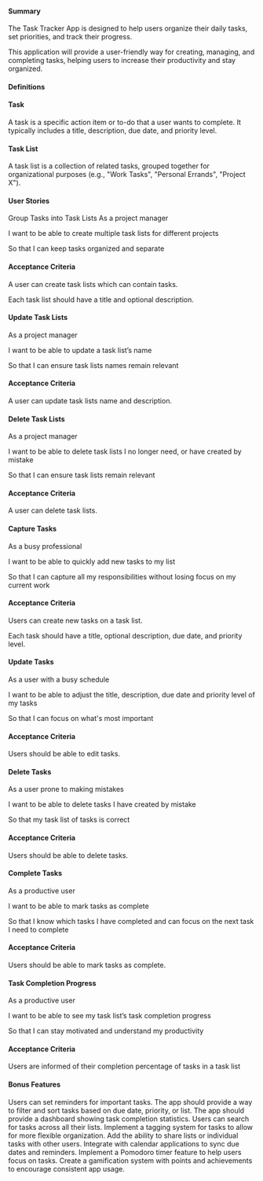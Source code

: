 #### Summary
The Task Tracker App is designed to help users organize their daily tasks, set priorities, and track their progress. 

This application will provide a user-friendly way for creating, managing, and completing tasks, helping users to increase their productivity and stay organized.

#### Definitions
#### Task
A task is a specific action item or to-do that a user wants to complete. It typically includes a title, description, due date, and priority level.

#### Task List
A task list is a collection of related tasks, grouped together for organizational purposes (e.g., "Work Tasks", "Personal Errands", "Project X").

#### User Stories
Group Tasks into Task Lists
As a project manager

I want to be able to create multiple task lists for different projects

So that I can keep tasks organized and separate
#### Acceptance Criteria

A user can create task lists which can contain tasks.

Each task list should have a title and optional description.

#### Update Task Lists
As a project manager

I want to be able to update a task  list’s name

So that I can ensure task lists names remain relevant

#### Acceptance Criteria

A user can update task lists name and description.

#### Delete Task Lists
As a project manager

I want to be able to delete task lists I no longer need, or have created by mistake

So that I can ensure task  lists remain relevant

#### Acceptance Criteria

A user can delete task lists.

#### Capture Tasks
As a busy professional

I want to be able to quickly add new tasks to my list

So that I can capture all my responsibilities without losing focus on my current work

#### Acceptance Criteria

Users can create new tasks on a task  list.

Each task should have a title, optional description, due date, and priority level.


#### Update Tasks
As a user with a busy schedule

I want to be able to adjust the title, description, due date and priority level of my tasks

So that I can focus on what's most important

#### Acceptance Criteria

Users should be able to edit tasks.

#### Delete Tasks
As a user prone to making mistakes

I want to be able to delete tasks I have created by mistake

So that my task list of tasks is correct

#### Acceptance Criteria

Users should be able to delete tasks.

#### Complete Tasks
As a productive user

I want to be able to mark tasks as complete

So that I know which tasks I have completed and can focus on the next task I need to complete

#### Acceptance Criteria

Users should be able to mark tasks as complete.

#### Task Completion Progress

As a productive user

I want to be able to see my task list’s task completion progress

So that I can stay motivated and understand my productivity

#### Acceptance Criteria

Users are informed of their completion percentage of tasks in a task list

#### Bonus Features
Users can set reminders for important tasks.
The app should provide a way to filter and sort tasks based on due date, priority, or list.
The app should provide a dashboard showing task completion statistics.
Users can search for tasks across all their lists.
Implement a tagging system for tasks to allow for more flexible organization.
Add the ability to share lists or individual tasks with other users.
Integrate with calendar applications to sync due dates and reminders.
Implement a Pomodoro timer feature to help users focus on tasks.
Create a gamification system with points and achievements to encourage consistent app usage.
